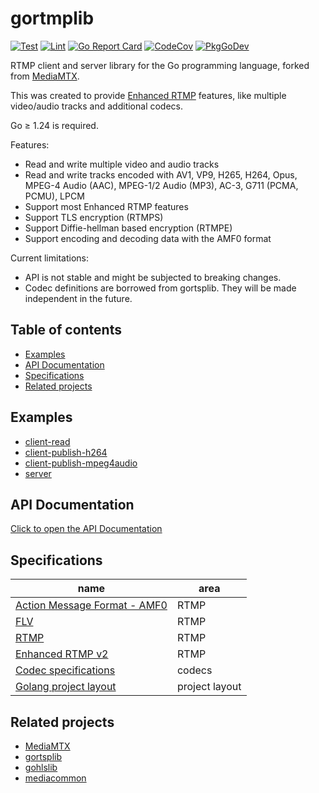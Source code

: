 # gortmplib

[![Test](https://github.com/bluenviron/gortmplib/actions/workflows/test.yml/badge.svg)](https://github.com/bluenviron/gortmplib/actions/workflows/test.yml)
[![Lint](https://github.com/bluenviron/gortmplib/actions/workflows/lint.yml/badge.svg)](https://github.com/bluenviron/gortmplib/actions/workflows/lint.yml)
[![Go Report Card](https://goreportcard.com/badge/github.com/bluenviron/gortmplib)](https://goreportcard.com/report/github.com/bluenviron/gortmplib)
[![CodeCov](https://codecov.io/gh/bluenviron/gortmplib/branch/main/graph/badge.svg)](https://app.codecov.io/gh/bluenviron/gortmplib/tree/main)
[![PkgGoDev](https://pkg.go.dev/badge/github.com/bluenviron/gortmplib)](https://pkg.go.dev/github.com/bluenviron/gortmplib#pkg-index)

RTMP client and server library for the Go programming language, forked from [MediaMTX](https://github.com/bluenviron/mediamtx).

This was created to provide [Enhanced RTMP](https://veovera.org/docs/enhanced/enhanced-rtmp-v2) features, like multiple video/audio tracks and additional codecs.

Go &ge; 1.24 is required.

Features:

* Read and write multiple video and audio tracks
* Read and write tracks encoded with AV1, VP9, H265, H264, Opus, MPEG-4 Audio (AAC), MPEG-1/2 Audio (MP3), AC-3, G711 (PCMA, PCMU), LPCM
* Support most Enhanced RTMP features
* Support TLS encryption (RTMPS)
* Support Diffie-hellman based encryption (RTMPE)
* Support encoding and decoding data with the AMF0 format

Current limitations:

* API is not stable and might be subjected to breaking changes.
* Codec definitions are borrowed from gortsplib. They will be made independent in the future.

## Table of contents

* [Examples](#examples)
* [API Documentation](#api-documentation)
* [Specifications](#specifications)
* [Related projects](#related-projects)

## Examples

* [client-read](examples/client-read/main.go)
* [client-publish-h264](examples/client-publish-h264/main.go)
* [client-publish-mpeg4audio](examples/client-publish-mpeg4audio/main.go)
* [server](examples/server/main.go)

## API Documentation

[Click to open the API Documentation](https://pkg.go.dev/github.com/bluenviron/gortmplib#pkg-index)

## Specifications

|name|area|
|----|----|
|[Action Message Format - AMF0](https://veovera.org/docs/legacy/amf0-file-format-spec.pdf)|RTMP|
|[FLV](https://veovera.org/docs/legacy/video-file-format-v10-1-spec.pdf)|RTMP|
|[RTMP](https://veovera.org/docs/legacy/rtmp-v1-0-spec.pdf)|RTMP|
|[Enhanced RTMP v2](https://veovera.org/docs/enhanced/enhanced-rtmp-v2)|RTMP|
|[Codec specifications](https://github.com/bluenviron/mediacommon#specifications)|codecs|
|[Golang project layout](https://github.com/golang-standards/project-layout)|project layout|

## Related projects

* [MediaMTX](https://github.com/bluenviron/mediamtx)
* [gortsplib](https://github.com/bluenviron/gortsplib)
* [gohlslib](https://github.com/bluenviron/gohlslib)
* [mediacommon](https://github.com/bluenviron/mediacommon)
